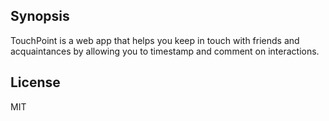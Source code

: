## Synopsis

TouchPoint is a web app that helps you keep in touch with friends and acquaintances by allowing you to timestamp and comment on interactions.

## License

MIT
